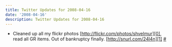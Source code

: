 ```yaml
---
title: Twitter Updates for 2008-04-16
date: '2008-04-16'
description: Twitter Updates for 2008-04-16
---
```


* Cleaned up all my flickr photos [http://flickr.com/photos/shvelmur][0], read all GR items. Out of bankruptcy finally. [http://snurl.com/24l4n][1] [\#][2]


[0]: http://flickr.com/photos/shvelmur
[1]: http://snurl.com/24l4n
[2]: http://twitter.com/shvelmur/statuses/790121285